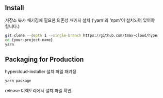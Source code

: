 ## Install

저장소 복사
패키징에 필요한 의존성 패키지 설치
('yarn'과 'npm'이 설치되어 있어야 합니다.)

```bash
git clone --depth 1 --single-branch https://github.com/tmax-cloud/hypercloud-installer.git {your-project-name}
cd {your-project-name}
yarn
```

## Packaging for Production

hypercloud-installer 설치 파일 패키징

```bash
yarn package
```

release 디렉토리에서 설치 파일 확인
